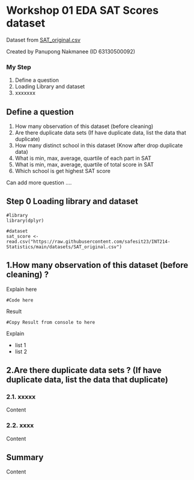 # Workshop 01 EDA SAT Scores dataset

Dataset from [SAT_original.csv](httpsraw.githubusercontent.comsafesit23INT214-StatisticsmaindatasetsSAT_original.csv)

Created by Panupong Nakmanee (ID 63130500092)

### My Step
1. Define a question
2. Loading Library and dataset
3. xxxxxxx

## Define a question

1. How many observation of this dataset (before cleaning) 
2. Are there duplicate data sets  (If have duplicate data, list the data that duplicate)
3. How many distinct school in this dataset  (Know after drop duplicate data)
4. What is min, max, average, quartile of each part in SAT 
5. What is min, max, average, quartile of total score in SAT 
6. Which school is get highest SAT score 

Can add more question ....

## Step 0 Loading library and dataset

```
#library
library(dplyr)

#dataset
sat_score <- read.csv("https://raw.githubusercontent.com/safesit23/INT214-Statistics/main/datasets/SAT_original.csv")
```

## 1.How many observation of this dataset (before cleaning) ?

Explain here

```
#Code here
```

Result

```
#Copy Result from console to here
```

Explain

- list 1
- list 2

## 2.Are there duplicate data sets ? (If have duplicate data, list the data that duplicate)

### 2.1. xxxxx
Content

### 2.2. xxxx
Content

## Summary
Content

